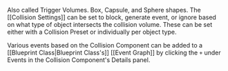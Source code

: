 Also called Trigger Volumes.
Box, Capsule, and Sphere shapes.
The [[Collision Settings]] can be set to block, generate event, or ignore based on what type of object intersects the collision volume.
These can be set either with a Collision Preset or individually per object type.

Various events based on the Collision Component can be added to a [[Blueprint Class|Blueprint Class's]] [[Event Graph]] by clicking the `+` under Events in the Collision Component's Details panel.